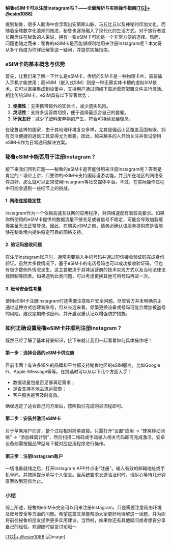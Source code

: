 **秘鲁eSIM卡可以注册Instagram吗？——全面解析与实际操作指南[[TG💪+ @esim1088](https://t.me/s/esim1088)]**

提到秘鲁，很多人脑海中会浮现出安第斯山脉、马丘比丘以及神秘的印加文化。而随着全球数字化浪潮的推进，秘鲁也逐渐融入了现代化的生活方式。对于旅行者或长期居住在秘鲁的人来说，拥有一张eSIM卡可能是一个非常方便的选择。然而，问题也随之而来：秘鲁的eSIM卡是否能够顺利地用来注册Instagram呢？本文将从多个角度为你详细解答这一疑问，并提供实操指南。

### eSIM卡的基本概念与优势

首先，让我们来了解一下什么是eSIM卡。传统的SIM卡是一种物理卡片，需要插入手机才能使用；而eSIM（嵌入式SIM）则是一种无需实体卡槽的虚拟SIM技术。它可以直接集成到设备中，支持用户通过网络下载运营商配置文件进行激活。相比传统SIM卡，eSIM具有以下显著优势：

1. **便携性**：无需携带额外的实体卡，减少遗失风险。
2. **灵活性**：支持多运营商切换，便于选择最适合自己的套餐。
3. **环保友好**：减少了塑料废弃物的产生，符合可持续发展理念。

在秘鲁这样的国家，由于其地理环境复杂多样，尤其是偏远山区覆盖范围有限，拥有灵活便捷的通信工具显得尤为重要。因此，越来越多的人开始关注并尝试使用eSIM卡作为日常通讯解决方案。

### 秘鲁eSIM卡能否用于注册Instagram？

接下来我们回到正题——秘鲁的eSIM卡是否能够用来注册Instagram呢？答案是肯定的！理论上讲，只要你的eSIM卡支持国际漫游功能，并且所在地区的网络条件良好，那么就可以正常使用Instagram等社交媒体平台。不过，在实际操作过程中可能会遇到一些细节上的挑战。

#### 1. 网络连接稳定性
Instagram作为一个依赖高速互联网的应用程序，对网络速度有着较高要求。如果你所使用的eSIM卡提供的数据流量不够充足或者信号不稳定，可能会导致加载缓慢甚至无法正常登录。因此，在购买eSIM之前，请务必确认该服务提供商是否能够在秘鲁境内提供稳定可靠的网络支持。

#### 2. 验证码接收问题
在注册Instagram账户时，通常需要输入手机号码并通过短信接收验证码完成身份验证。虽然大多数情况下，基于eSIM卡的电话号码也可以成功接收验证码，但也有极少数例外情况发生。这主要取决于具体运营商的技术实现方式以及当地法律法规限制等因素。如果遇到此类问题，可以考虑更换其他可用号码再试一次。

#### 3. 账号安全性考量
使用eSIM卡注册Instagram时还需要注意账户安全问题。尽管官方并未明确禁止通过这种方式创建新账号，但从长远来看，频繁更换设备或号码可能会增加被盗号的风险。建议定期修改密码，并开启双重认证以增强防护措施。

### 如何正确设置秘鲁eSIM卡并顺利注册Instagram？

既然已经了解了基本背景知识，接下来就让我们一起看看如何具体操作吧！

#### 第一步：选择合适的eSIM卡供应商
目前市面上有许多知名的品牌和平台都支持秘鲁地区的eSIM服务，比如Google Fi、Apple iMessage等等。在挑选时可以从以下几个方面入手：
- 数据流量包是否足够满足需求；
- 是否支持本地主流运营商；
- 客户服务是否及时有效。

确保选定了适合自己的方案后，按照指引完成购买流程即可。

#### 第二步：安装并激活eSIM卡
对于苹果用户而言，整个过程相对简单直接。只需打开“设置”应用 -> “蜂窝移动网络” -> “添加蜂窝计划”，然后扫描二维码或手动输入相关代码即可完成激活。安卓设备则需根据品牌型号下载对应应用程序进行操作。

#### 第三步：注册Instagram账户
一切准备就绪之后，打开Instagram APP并点击“注册”。输入有效的邮箱地址或手机号码，并按照提示填写个人信息。当系统要求发送验证码时，请耐心等待几分钟直至收到短信为止。

### 小结

综上所述，秘鲁的eSIM卡完全可以用来注册Instagram，只是需要注意网络环境及账号安全等方面的问题。希望这篇文章能帮助大家更好地理解这一话题，并为即将前往秘鲁的朋友提供更多实用建议。当然啦，如果你还有其他疑问或者想要分享自己的经验，欢迎随时留言讨论哦～

[[TG💪+ @esim1088](https://t.me/s/esim1088) ![Image](https://i.postimg.cc/4NQfJmqS/Snipaste-2025-05-13-00-14-12.png)]
